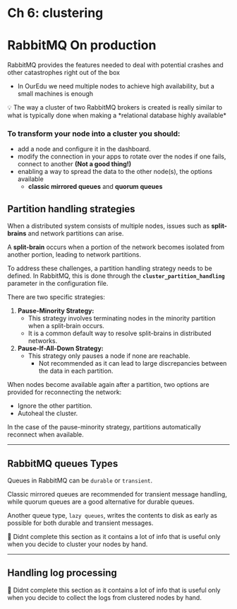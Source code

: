 # Ch 6: clustering

# RabbitMQ On production

RabbitMQ provides the features needed to deal with potential crashes and other catastrophes right out of the box

- In OurEdu we need multiple nodes to achieve high availability, but a small machines is enough

<aside>
💡 The way a cluster of two RabbitMQ brokers is created is really similar to what is typically
done when making a *relational database highly available*

</aside>

### To transform your node into a cluster you should:

- add a node and configure it in the dashboard.
- modify the connection in your apps to rotate over the nodes if one fails, connect to another **(Not a good thing!)**
- enabling a way to spread the data to the other node(s), the options available
    - **classic mirrored queues** and **quorum queues**

## Partition handling strategies

When a distributed system consists of multiple nodes, issues such as **split-brains** and network partitions can arise. 

A **split-brain** occurs when a portion of the network becomes isolated from another portion, leading to network partitions.

To address these challenges, a partition handling strategy needs to be defined. In RabbitMQ, this is done through the **`cluster_partition_handling`** parameter in the configuration file.

There are two specific strategies:

1. **Pause-Minority Strategy:**
    - This strategy involves terminating nodes in the minority partition when a split-brain occurs.
    - It is a common default way to resolve split-brains in distributed networks.
2. **Pause-If-All-Down Strategy:**
    - This strategy only pauses a node if none are reachable.
        - Not recommended as it can lead to large discrepancies between the data in each partition.

When nodes become available again after a partition, two options are provided for reconnecting the network:

- Ignore the other partition.
- Autoheal the cluster.

In the case of the pause-minority strategy, partitions automatically reconnect when available.

---

## RabbitMQ queues Types

Queues in RabbitMQ can be `durable` or `transient`. 

Classic mirrored queues are recommended for transient message handling, while quorum queues are a good alternative for durable queues.

Another queue type, `lazy queues`, writes the contents to disk as early as possible for both durable and transient messages.

<aside>
🚧 Didnt complete this section as it contains a lot of info that is useful only when you decide to cluster your nodes by hand.

</aside>

---

## Handling log processing

<aside>
🚧 Didnt complete this section as it contains a lot of info that is useful only when you decide to collect the logs from clustered nodes by hand.

</aside>